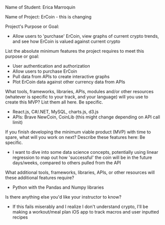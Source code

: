 Name of Student: Erica Marroquin

Name of Project: ErCoin - this is changing

Project's Purpose or Goal: 

- Allow users to 'purchase' ErCoin, view graphs of current crypto trends, and see how ErCoin is valued against current crypto

List the absolute minimum features the project requires to meet this purpose or goal: 

- User authentication and authorization
- Allow users to purchase ErCoin
- Pull data from APIs to create interactive graphs
- Plot ErCoin data against other currency data from APIs

What tools, frameworks, libraries, APIs, modules and/or other resources (whatever is specific to your track, and your language) will you use to create this MVP? List them all here. Be specific.

- React.js, C#/.NET, MySQL, charts.js, d3.js
- APIs: Brave NewCoin, CoinLib (this might change depending on API call limit)

If you finish developing the minimum viable product (MVP) with time to spare, what will you work on next? Describe these features here: Be specific.

- I want to dive into some data science concepts, potentially using linear regression to map out how 'successful' the coin will be in the future days/weeks, compared to others pulled from the API

What additional tools, frameworks, libraries, APIs, or other resources will these additional features require?

- Python with the Pandas and Numpy libraries

Is there anything else you'd like your instructor to know?

- If this fails miserably and I realize I don't understand crypto, I'll be making a workout/meal plan iOS app to track macros and user inputted recipes
